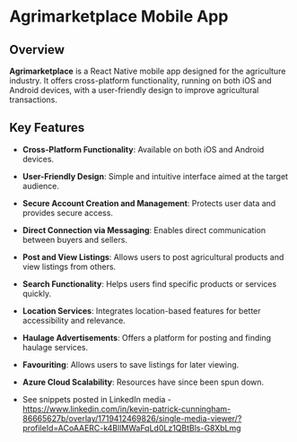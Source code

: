 # Agrimarketplace Mobile App

## Overview

**Agrimarketplace** is a React Native mobile app designed for the agriculture industry. It offers cross-platform functionality, running on both iOS and Android devices, with a user-friendly design to improve agricultural transactions.

## Key Features

- **Cross-Platform Functionality**: Available on both iOS and Android devices.
- **User-Friendly Design**: Simple and intuitive interface aimed at the target audience.
- **Secure Account Creation and Management**: Protects user data and provides secure access.
- **Direct Connection via Messaging**: Enables direct communication between buyers and sellers.
- **Post and View Listings**: Allows users to post agricultural products and view listings from others.
- **Search Functionality**: Helps users find specific products or services quickly.
- **Location Services**: Integrates location-based features for better accessibility and relevance.
- **Haulage Advertisements**: Offers a platform for posting and finding haulage services.
- **Favouriting**: Allows users to save listings for later viewing.
- **Azure Cloud Scalability**: Resources have since been spun down.

- See snippets posted in LinkedIn media - https://www.linkedin.com/in/kevin-patrick-cunningham-86665627b/overlay/1719412469826/single-media-viewer/?profileId=ACoAAERC-k4BllMWaFqLd0Lz1QBtBls-G8XbLmg
